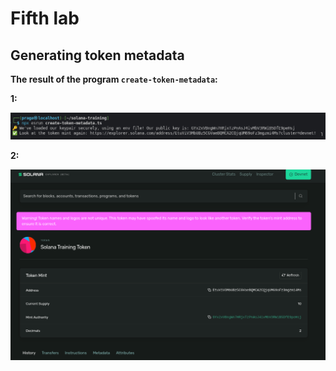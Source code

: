 # Fifth lab

## Generating token metadata

**The result of the program `create-token-metadata`:**

**1:**

<p>
 <img src="./img/result1.png">
</p>

**2:**

<p>
 <img src="./img/result2.png">
</p>